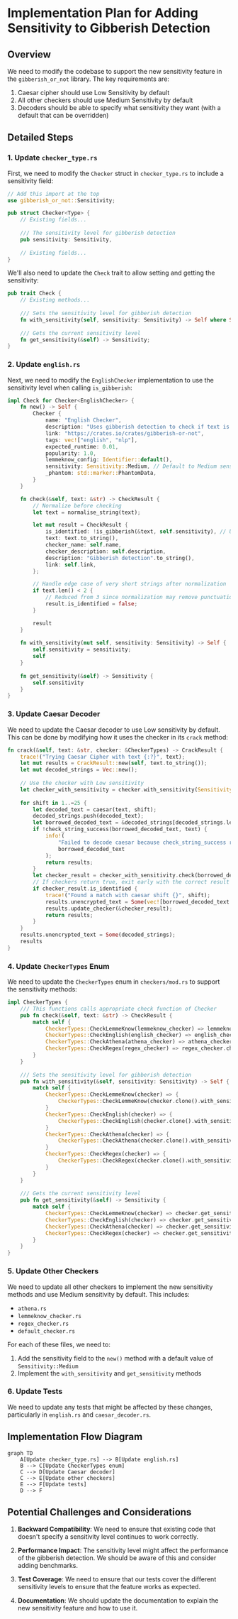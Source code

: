 # Implementation Plan for Adding Sensitivity to Gibberish Detection

## Overview

We need to modify the codebase to support the new sensitivity feature in the `gibberish_or_not` library. The key requirements are:

1. Caesar cipher should use Low Sensitivity by default
2. All other checkers should use Medium Sensitivity by default
3. Decoders should be able to specify what sensitivity they want (with a default that can be overridden)

## Detailed Steps

### 1. Update `checker_type.rs`

First, we need to modify the `Checker` struct in `checker_type.rs` to include a sensitivity field:

```rust
// Add this import at the top
use gibberish_or_not::Sensitivity;

pub struct Checker<Type> {
    // Existing fields...
    
    /// The sensitivity level for gibberish detection
    pub sensitivity: Sensitivity,
    
    // Existing fields...
}
```

We'll also need to update the `Check` trait to allow setting and getting the sensitivity:

```rust
pub trait Check {
    // Existing methods...
    
    /// Sets the sensitivity level for gibberish detection
    fn with_sensitivity(self, sensitivity: Sensitivity) -> Self where Self: Sized;
    
    /// Gets the current sensitivity level
    fn get_sensitivity(&self) -> Sensitivity;
}
```

### 2. Update `english.rs`

Next, we need to modify the `EnglishChecker` implementation to use the sensitivity level when calling `is_gibberish`:

```rust
impl Check for Checker<EnglishChecker> {
    fn new() -> Self {
        Checker {
            name: "English Checker",
            description: "Uses gibberish detection to check if text is meaningful English",
            link: "https://crates.io/crates/gibberish-or-not",
            tags: vec!["english", "nlp"],
            expected_runtime: 0.01,
            popularity: 1.0,
            lemmeknow_config: Identifier::default(),
            sensitivity: Sensitivity::Medium, // Default to Medium sensitivity
            _phantom: std::marker::PhantomData,
        }
    }

    fn check(&self, text: &str) -> CheckResult {
        // Normalize before checking
        let text = normalise_string(text);

        let mut result = CheckResult {
            is_identified: !is_gibberish(&text, self.sensitivity), // Use the sensitivity
            text: text.to_string(),
            checker_name: self.name,
            checker_description: self.description,
            description: "Gibberish detection".to_string(),
            link: self.link,
        };

        // Handle edge case of very short strings after normalization
        if text.len() < 2 {
            // Reduced from 3 since normalization may remove punctuation
            result.is_identified = false;
        }

        result
    }
    
    fn with_sensitivity(mut self, sensitivity: Sensitivity) -> Self {
        self.sensitivity = sensitivity;
        self
    }
    
    fn get_sensitivity(&self) -> Sensitivity {
        self.sensitivity
    }
}
```

### 3. Update Caesar Decoder

We need to update the Caesar decoder to use Low sensitivity by default. This can be done by modifying how it uses the checker in its `crack` method:

```rust
fn crack(&self, text: &str, checker: &CheckerTypes) -> CrackResult {
    trace!("Trying Caesar Cipher with text {:?}", text);
    let mut results = CrackResult::new(self, text.to_string());
    let mut decoded_strings = Vec::new();
    
    // Use the checker with Low sensitivity
    let checker_with_sensitivity = checker.with_sensitivity(Sensitivity::Low);
    
    for shift in 1..=25 {
        let decoded_text = caesar(text, shift);
        decoded_strings.push(decoded_text);
        let borrowed_decoded_text = &decoded_strings[decoded_strings.len() - 1];
        if !check_string_success(borrowed_decoded_text, text) {
            info!(
                "Failed to decode caesar because check_string_success returned false on string {}. This means the string is 'funny' as it wasn't modified.",
                borrowed_decoded_text
            );
            return results;
        }
        let checker_result = checker_with_sensitivity.check(borrowed_decoded_text);
        // If checkers return true, exit early with the correct result
        if checker_result.is_identified {
            trace!("Found a match with caesar shift {}", shift);
            results.unencrypted_text = Some(vec![borrowed_decoded_text.to_string()]);
            results.update_checker(&checker_result);
            return results;
        }
    }
    results.unencrypted_text = Some(decoded_strings);
    results
}
```

### 4. Update `CheckerTypes` Enum

We need to update the `CheckerTypes` enum in `checkers/mod.rs` to support the sensitivity methods:

```rust
impl CheckerTypes {
    /// This functions calls appropriate check function of Checker
    pub fn check(&self, text: &str) -> CheckResult {
        match self {
            CheckerTypes::CheckLemmeKnow(lemmeknow_checker) => lemmeknow_checker.check(text),
            CheckerTypes::CheckEnglish(english_checker) => english_checker.check(text),
            CheckerTypes::CheckAthena(athena_checker) => athena_checker.check(text),
            CheckerTypes::CheckRegex(regex_checker) => regex_checker.check(text),
        }
    }
    
    /// Sets the sensitivity level for gibberish detection
    pub fn with_sensitivity(&self, sensitivity: Sensitivity) -> Self {
        match self {
            CheckerTypes::CheckLemmeKnow(checker) => {
                CheckerTypes::CheckLemmeKnow(checker.clone().with_sensitivity(sensitivity))
            }
            CheckerTypes::CheckEnglish(checker) => {
                CheckerTypes::CheckEnglish(checker.clone().with_sensitivity(sensitivity))
            }
            CheckerTypes::CheckAthena(checker) => {
                CheckerTypes::CheckAthena(checker.clone().with_sensitivity(sensitivity))
            }
            CheckerTypes::CheckRegex(checker) => {
                CheckerTypes::CheckRegex(checker.clone().with_sensitivity(sensitivity))
            }
        }
    }
    
    /// Gets the current sensitivity level
    pub fn get_sensitivity(&self) -> Sensitivity {
        match self {
            CheckerTypes::CheckLemmeKnow(checker) => checker.get_sensitivity(),
            CheckerTypes::CheckEnglish(checker) => checker.get_sensitivity(),
            CheckerTypes::CheckAthena(checker) => checker.get_sensitivity(),
            CheckerTypes::CheckRegex(checker) => checker.get_sensitivity(),
        }
    }
}
```

### 5. Update Other Checkers

We need to update all other checkers to implement the new sensitivity methods and use Medium sensitivity by default. This includes:

- `athena.rs`
- `lemmeknow_checker.rs`
- `regex_checker.rs`
- `default_checker.rs`

For each of these files, we need to:
1. Add the sensitivity field to the `new()` method with a default value of `Sensitivity::Medium`
2. Implement the `with_sensitivity` and `get_sensitivity` methods

### 6. Update Tests

We need to update any tests that might be affected by these changes, particularly in `english.rs` and `caesar_decoder.rs`.

## Implementation Flow Diagram

```mermaid
graph TD
    A[Update checker_type.rs] --> B[Update english.rs]
    B --> C[Update CheckerTypes enum]
    C --> D[Update Caesar decoder]
    C --> E[Update other checkers]
    E --> F[Update tests]
    D --> F
```

## Potential Challenges and Considerations

1. **Backward Compatibility**: We need to ensure that existing code that doesn't specify a sensitivity level continues to work correctly.

2. **Performance Impact**: The sensitivity level might affect the performance of the gibberish detection. We should be aware of this and consider adding benchmarks.

3. **Test Coverage**: We need to ensure that our tests cover the different sensitivity levels to ensure that the feature works as expected.

4. **Documentation**: We should update the documentation to explain the new sensitivity feature and how to use it.